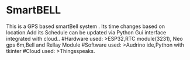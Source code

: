 # SmartBELL
This is a GPS based smartBell system . Its time changes based on location.Add its Schedule can be updated via Python Gui interface integrated with cloud..
#Hardware used:
         >ESP32,RTC module(3231), Neo gps 6m,Bell and Rellay Module
#Software used:
         >Audrino ide,Python with tkinter 
#Cloud used:
         >Thingsspeaks.
